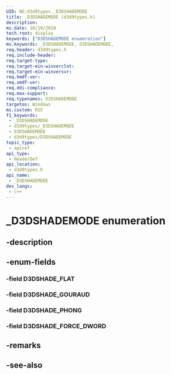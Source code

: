 ```yaml
---
UID: NE:d3d9types._D3DSHADEMODE
title: _D3DSHADEMODE (d3d9types.h)
description: 
ms.date: 10/19/2018
tech.root: display
keywords: ["D3DSHADEMODE enumeration"]
ms.keywords: _D3DSHADEMODE, D3DSHADEMODE,
req.header: d3d9types.h
req.include-header: 
req.target-type: 
req.target-min-winverclnt: 
req.target-min-winversvr: 
req.kmdf-ver: 
req.umdf-ver: 
req.ddi-compliance: 
req.max-support: 
req.typenames: D3DSHADEMODE
targetos: Windows
ms.custom: RS5
f1_keywords:
 - _D3DSHADEMODE
 - d3d9types/_D3DSHADEMODE
 - D3DSHADEMODE
 - d3d9types/D3DSHADEMODE
topic_type:
 - apiref
api_type:
 - HeaderDef
api_location:
 - d3d9types.h
api_name:
 - _D3DSHADEMODE
dev_langs:
 - c++
---
```


# _D3DSHADEMODE enumeration


## -description

## -enum-fields

### -field D3DSHADE_FLAT 

### -field D3DSHADE_GOURAUD 

### -field D3DSHADE_PHONG 

### -field D3DSHADE_FORCE_DWORD 

## -remarks

## -see-also

